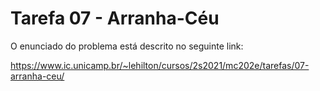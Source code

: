 # Tarefa 07 - Arranha-Céu
 
O enunciado do problema está descrito no seguinte link:

https://www.ic.unicamp.br/~lehilton/cursos/2s2021/mc202e/tarefas/07-arranha-ceu/